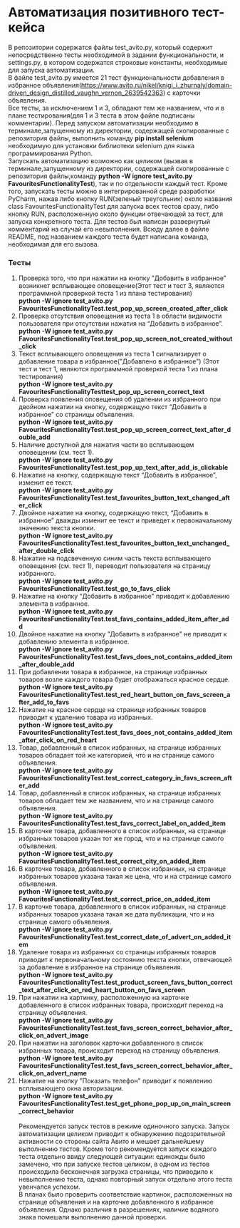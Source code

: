 # Автоматизация позитивного тест-кейса
В репозитории содержатся файлы test_avito.py, который содержит непосредственно тесты необходимой в задании функциональности, и settings.py, в котором содержатся строковые константы, необходимые для запуска автоматизации.\
В файле test_avito.py имеется 21 тест функциональности добавления в избранное объявления(https://www.avito.ru/nikel/knigi_i_zhurnaly/domain-driven_design_distilled_vaughn_vernon_2639542363) с карточки объявления.\
Все тесты, за исключением 1 и 3, обладают тем же названием, что и в плане тестирования(для 1 и 3 теста в этом файле подписаны комментарии).
Перед запуском автоматизации необходимо в терминале,запущенному из директории, содержащей скопированные с репозитория файлы, выполнить команду __pip install selenium__
необходимую для установки библиотеки selenium для языка программирования Python.\
Запускать автоматизацию возможно как целиком (вызвав в терминале,запущенному из директории, содержащей скопированные с репозитория файлы,команду __python -W  ignore test_avito.py FavouritesFunctionalityTest__),
так и по отдельности каждый тест. Кроме того, запускать тесты можно в интегрированной среде разработки PyCharm, нажав либо кнопку RUN(зеленый треугольник) около названия class FavouritesFunctionalityTest для запуска всех тестов сразу, либо кнопку RUN, расположенную около функции отвечающей за тест, для запуска конкретного теста. Для тестов был написан развернутый комментарий на случай его невыполнения. Всюду далее в файле README, под названием каждого теста будет написана команда, необходимая для его вызова.

### Тесты 
1. Проверка того, что при нажатии на кнопку "Добавить в избранное" возникнет всплывающее оповещение(Этот тест и тест 3, являются программной проверкой теста 1 из плана тестирования)\
   __python -W  ignore test_avito.py FavouritesFunctionalityTest.test_pop_up_screen_created_after_click__
2. Проверка отсутствия оповещения из теста 1 в области видимости пользователя при отсутствии нажатия на “Добавить в избранное”.\
   __python -W  ignore test_avito.py FavouritesFunctionalityTest.test_pop_up_screen_not_created_without_click__
3. Текст всплывающего оповещения из теста 1 сигнализирует о добавление товара в избранное("Добавлено в избранное") (Этот тест и тест 1, являются программной проверкой теста 1 из плана тестирования)\
   __python -W  ignore test_avito.py FavouritesFunctionalityTesttest_pop_up_screen_correct_text__
4. Проверка появления оповещения об удалении из избранного при двойном нажатии на кнопку, содержащую текст “Добавить в избранное” со страницы объявления.\
  __python -W  ignore test_avito.py FavouritesFunctionalityTest.test_pop_up_screen_correct_text_after_double_add__
5. Наличие доступной для нажатия части во всплывающем оповещении (см. тест 1).\
 __python -W  ignore test_avito.py FavouritesFunctionalityTest.test_pop_up_text_after_add_is_clickable__
6. Нажатие на кнопку, содержащую текст “Добавить в избранное”, изменит ее текст.\
   __python -W  ignore test_avito.py FavouritesFunctionalityTest.test_favourites_button_text_changed_after_click__
7. Двойное нажатие на кнопку, содержащую текст, “Добавить в избранное” дважды изменит ее текст и приведет к первоначальному значению текста кнопки.\
   __python -W  ignore test_avito.py FavouritesFunctionalityTest.test_favourites_button_text_unchanged_after_double_click__
8. Нажатие на подсвеченную синим часть текста всплывающего оповещения (см. тест 1), переводит пользователя на страницу избранного.\
  __python -W  ignore test_avito.py FavouritesFunctionalityTest.test_go_to_favs_click__
9. Нажатие на кнопку "Добавить в избранное" приводит к добавлению элемента в избранное.\
  __python -W  ignore test_avito.py FavouritesFunctionalityTest.test_favs_contains_added_item_after_add__
10. Двойное нажатие на кнопку "Добавить в избранное" не приводит к добавлению элемента в избранное.\
  __python -W  ignore test_avito.py FavouritesFunctionalityTest.test_favs_does_not_contains_added_item_after_double_add__
11. При добавлении товара в избранное, на странице избранных товаров возле каждого товара будет отображаться красное сердце.\
    __python -W  ignore test_avito.py FavouritesFunctionalityTest.test_red_heart_button_on_favs_screen_after_add_to_favs__
12. Нажатие на красное сердце на странице избранных товаров приводит к удалению товара из избранных.\
  __python -W  ignore test_avito.py FavouritesFunctionalityTest.test_favs_does_not_contains_added_item_after_click_on_red_heart__
13. Товар, добавленный в список избранных, на странице избранных товаров обладает той же категорией, что и на странице самого объявления.\
    __python -W  ignore test_avito.py FavouritesFunctionalityTest.test_correct_category_in_favs_screen_after_add__
14. Товар, добавленный в список избранных, на странице избранных товаров обладает тем же названием, что и на странице самого объявления.\
    __python -W  ignore test_avito.py FavouritesFunctionalityTest.test_favs_correct_label_on_added_item__
15. В карточке товара, добавленного в список избранных, на странице избранных товаров указан тот же город, что и на странице самого объявления.\
    __python -W  ignore test_avito.py FavouritesFunctionalityTest.test_correct_city_on_added_item__
16. В карточке товара, добавленного в список избранных, на странице избранных товаров указана такая же цена, что и на странице самого объявления.\
    __python -W  ignore test_avito.py FavouritesFunctionalityTest.test_correct_price_on_added_item__
17. В карточке товара, добавленного в список избранных, на странице избранных товаров указана такая же дата публикации, что и на странице самого объявления.\
    __python -W  ignore test_avito.py FavouritesFunctionalityTest.test_correct_date_of_advert_on_added_item__
18. Удаление товара из избранных со страницы избранных товаров приводит к первоначальному состоянию текста кнопки, отвечающей за добавление в избранное на странице объявления.\
   __python -W  ignore test_avito.py FavouritesFunctionalityTest.test_product_screen_favs_button_correct_text_after_click_on_red_heart_button_on_favs_screen__
19. При нажатии на картинку, расположенную на карточке добавленного в список избранных товара, происходит переход на страницу объявления.\
    __python -W  ignore test_avito.py FavouritesFunctionalityTest.test_favs_screen_correct_behavior_after_click_on_advert_image__
20. При нажатии на заголовок карточки добавленного в список избранных товара, происходит переход на страницу объявления.\
    __python -W  ignore test_avito.py FavouritesFunctionalityTest.test_favs_screen_correct_behavior_after_click_on_advert_name__
21. Нажатие на кнопку "Показать телефон" приводит к появлению всплывающего окна авторизации.\
    __python -W  ignore test_avito.py FavouritesFunctionalityTest.test_get_phone_pop_up_on_main_screen_correct_behavior__
    \
    \
Рекомендуется запуск тестов в режиме одиночного запуска. Запуск автоматизации целиком приводит к обнаружению подозрительной активности со стороны сайта Авито и мешает дальнейшему выполнению тестов. Кроме того рекомендуется запуск каждого теста отдельно ввиду следующей ситуации: единожды было замечено, что при запуске тестов целиком, в одном из тестов происходила бесконечная загрузка страницы, что приводило к невыполнению теста, однако повторный запуск отдельно этого теста увенчался успехом.  
В планах было проверить соответствие картинок, расположенных на странице объявления и на карточке добавленного в избранное объявления. Однако различия в разрешениях, наличие водяного знака помешали выполнению данной проверки.

    

   
